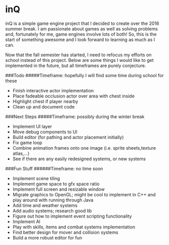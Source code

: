 # inQ
inQ is a simple game engine project that I decided to create over the 2016 summer break. I am passionate about games as well as solving problems and, fortunately for me, game engines involve lots of both! So, this is the start of something awesome and I look forward to learning as much as I can.

Now that the fall semester has started, I need to refocus my efforts on school instead of this project. Below are some things I would like to get implemented in the future, but all timeframes are purely conjecture.

###Todo
#####Timeframe: hopefully I will find some time during school for these
- Finish interactive actor implementation
- Place fadeable occlusion actor over area with chest inside
- Highlight chest if player nearby
- Clean up and document code

###Next Steps
#####Timeframe: possibly during the winter break
- Implement UI layer
- Move debug components to UI
- Build editor (for pathing and actor placement initially)
- Fix game loop
- Combine animation frames onto one image (i.e. sprite sheets,texture atlas,...)
- See if there are any easily redesigned systems, or new systems

###Fun Stuff
######Timeframe: no time soon
- Implement scene tiling
- Implement game space to gfx space ratio
- Implement full screen and resizable window
- Migrate graphics to OpenGL; might be cool to implement in C++ and play around with running through Java
- Add time and weather systems
- Add audio systems; research good lib
- Figure out how to implement event scripting functionality
- Implement AI 
- Play with skills, items and combat systems implementation
- Find better design for mover and collision systems
- Build a more robust editor for fun
